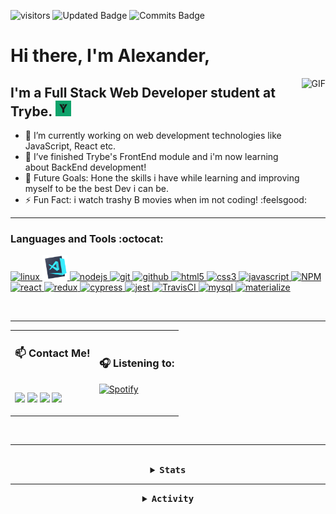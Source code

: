 <!--

**AlexLMitchell/AlexLMitchell** is a ✨ _special_ ✨ repository because its `README.md` (this file) appears on your GitHub profile.

Here are some ideas to get you started:

- 🔭 I’m currently working on ...
- 🌱 I’m currently learning ...
- 👯 I’m looking to collaborate on ...
- 🤔 I’m looking for help with ...
- 💬 Ask me about ...
- 📫 How to reach me: ...
- 😄 Pronouns: ...
- ⚡ Fun fact: ...
-->
![visitors](https://visitor-badge.glitch.me/badge?page_id=AlexLMitchell)
![Updated Badge](https://badges.pufler.dev/updated/AlexLMitchell/AlexLMitchell?color=blue)
![Commits Badge](https://badges.pufler.dev/commits/monthly/AlexLMitchell?color=blue)
# Hi there, I'm Alexander,

<img align="right" alt="GIF" height="160px" src="https://media.giphy.com/media/du3J3cXyzhj75IOgvA/giphy.gif" />

## I'm a Full Stack Web Developer student at Trybe. <img alt="Trybe" height="25px" src="/Trybe.png" />

- 🔭 I’m currently working on web development technologies like JavaScript, React etc.
- 🌱 I’ve finished Trybe's FrontEnd module and i'm now learning about BackEnd development!
- :crystal_ball: Future Goals: Hone the skills i have while learning and improving myself to be the best Dev i can be.
- ⚡ Fun Fact: i watch trashy B movies when im not coding! :feelsgood:

---

### Languages and Tools :octocat:

<p align="left"> <a href="https://www.linux.org/" target="_blank"> <img src="https://devicons.github.io/devicon/devicon.git/icons/linux/linux-original.svg" alt="linux" width="40" height="40"/> </a> <a href="https://code.visualstudio.com/" target="_blank"> <img src="https://raw.githubusercontent.com/dhanishgajjar/vscode-icons/master/linux/neon.png" alt="VSCode" width="40" height="40"/> </a> <a href="https://nodejs.org" target="_blank"> <img src="https://devicons.github.io/devicon/devicon.git/icons/nodejs/nodejs-original-wordmark.svg" alt="nodejs" width="40" height="40"/> </a>  <a href="https://git-scm.com/" target="_blank"> <img src="https://www.vectorlogo.zone/logos/git-scm/git-scm-icon.svg" alt="git" width="40" height="40"/> </a> <a href="https://github.com/" target="_blank"> <img src="https://www.vectorlogo.zone/logos/github/github-icon.svg" alt="github" width="40" height="40"/> </a> <a href="https://www.w3.org/html/" target="_blank"> <img src="https://devicons.github.io/devicon/devicon.git/icons/html5/html5-original-wordmark.svg" alt="html5" width="40" height="40"/> </a> <a href="https://www.w3schools.com/css/" target="_blank"> <img src="https://devicons.github.io/devicon/devicon.git/icons/css3/css3-original-wordmark.svg" alt="css3" width="40" height="40"/> </a> <a href="https://developer.mozilla.org/en-US/docs/Web/JavaScript" target="_blank"> <img src="https://devicons.github.io/devicon/devicon.git/icons/javascript/javascript-original.svg" alt="javascript" width="40" height="40"/> </a> <a href="https://www.npmjs.com/" target="_blank"> <img src="https://img.icons8.com/color/452/npm.png" alt="NPM" width="40" height="40"/> </a> <a href="https://reactjs.org/" target="_blank"> <img src="https://devicons.github.io/devicon/devicon.git/icons/react/react-original-wordmark.svg" alt="react" width="40" height="40"/> </a> <a href="https://redux.js.org" target="_blank"> <img src="https://devicons.github.io/devicon/devicon.git/icons/redux/redux-original.svg" alt="redux" width="40" height="40"/> </a> <a href="https://www.cypress.io" target="_blank"> <img src="https://raw.githubusercontent.com/simple-icons/simple-icons/6e46ec1fc23b60c8fd0d2f2ff46db82e16dbd75f/icons/cypress.svg" alt="cypress" width="40" height="40"/> <a href="https://jestjs.io" target="_blank"> <img src="https://www.vectorlogo.zone/logos/jestjsio/jestjsio-icon.svg" alt="jest" width="40" height="40"/> </a> <a href="https://travis-ci.org/"> <img src="https://travis-ci.org/images/logos/TravisCI-Mascot-1.png" alt="TravisCI" width="40" height="40"/> </a> <a href="https://www.mysql.com/" target="_blank"> <img src="https://devicons.github.io/devicon/devicon.git/icons/mysql/mysql-original-wordmark.svg" alt="mysql" width="40" height="40"/> </a> <a href="https://materializecss.com/" target="_blank"> <img src="https://raw.githubusercontent.com/prplx/svg-logos/5585531d45d294869c4eaab4d7cf2e9c167710a9/svg/materialize.svg" alt="materialize" width="40" height="40"/> </a> </p>

<br/>

---

<table align="center" width="100%"> 
  <tr>
  <td width="50%">

### 📫 Contact Me!

<br />

[<img src="https://img.icons8.com/bubbles/50/000000/gmail.png"/>](mailto:alexlm.trybe@gmail.com)
[<img target="_blank" src="https://img.icons8.com/bubbles/50/000000/linkedin.png"/>](https://www.linkedin.com/in/alexanderlmitchell/)
[<img target="_blank" src="https://img.icons8.com/bubbles/50/000000/github.png">](https://www.github.com/AlexLMitchell/)
[<img target="_blank" src="https://img.icons8.com/bubbles/50/000000/spotify.png">](https://open.spotify.com/user/strakhm)

  </td>
  <td width="50%">
  
  ### :headphones: Listening to:
  [![Spotify](https://novatorem.alexlmitchell.vercel.app/api/spotify)](https://open.spotify.com/user/strakhm)

  </td>
</table>

<br />


---

<br/>
<details align="center">
<summary> <b> <samp> Stats </samp></b></summary>
  

  <h2 align="center"> Github Statistics </h2>
  
  <div align="center"> 
     <a href="">
      <img align="center" src="https://github-readme-stats-sigma-five.vercel.app/api?username=AlexLMitchell&show_icons=true&include_all_commits=true&count_private=true&theme=synthwave&line_height=40" />
    </a>
    <a href="">
      <img align="center" src="https://github-readme-stats.vercel.app/api/top-langs/?username=AlexLMitchell&theme=synthwave&line_height=40"/>
    </a>
</div

<br/>
</details>

---
<details align="center">
<summary> <b> <samp> Activity </samp></b></summary>
  test
  
<!--START_SECTION:activity-->

</details>

